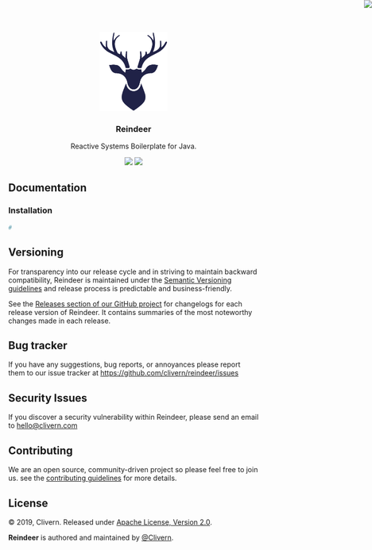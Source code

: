 <a href="http://www.reactivemanifesto.org/"> <img style="border: 0; position: fixed; right: 0; top:0; z-index: 9000" src="https://d379ifj7s9wntv.cloudfront.net/reactivemanifesto/images/ribbons/we-are-reactive-black-right.png"> </a>
<p align="center">
    <img alt="Reindeer Logo" src="https://raw.githubusercontent.com/Clivern/Reindeer/master/images/logo.png" height="160" />
    <h3 align="center">Reindeer</h3>
    <p align="center">Reactive Systems Boilerplate for Java.</p>
    <p align="center">
        <a href="https://travis-ci.org/Clivern/Reindeer"><img src="https://travis-ci.org/Clivern/Reindeer.svg?branch=master"></a>
        <a href="https://github.com/Clivern/Reindeer/blob/master/LICENSE"><img src="https://img.shields.io/badge/LICENSE-Apache_2.0-orange.svg"></a>
    </p>
</p>


## Documentation

### Installation

```bash
#
```


## Versioning

For transparency into our release cycle and in striving to maintain backward compatibility, Reindeer is maintained under the [Semantic Versioning guidelines](https://semver.org/) and release process is predictable and business-friendly.

See the [Releases section of our GitHub project](https://github.com/clivern/reindeer/releases) for changelogs for each release version of Reindeer. It contains summaries of the most noteworthy changes made in each release.


## Bug tracker

If you have any suggestions, bug reports, or annoyances please report them to our issue tracker at https://github.com/clivern/reindeer/issues


## Security Issues

If you discover a security vulnerability within Reindeer, please send an email to [hello@clivern.com](mailto:hello@clivern.com)


## Contributing

We are an open source, community-driven project so please feel free to join us. see the [contributing guidelines](CONTRIBUTING.md) for more details.


## License

© 2019, Clivern. Released under [Apache License, Version 2.0](https://www.apache.org/licenses/LICENSE-2.0).

**Reindeer** is authored and maintained by [@Clivern](http://github.com/clivern).
